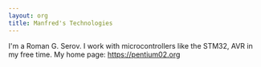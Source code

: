 ```yaml
---
layout: org
title: Manfred's Technologies
---
```

I'm a Roman G. Serov. I work with microcontrollers like the STM32, AVR in my free time. My home page: https://pentium02.org

